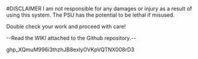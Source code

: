 #DISCLAIMER
I am not responsible for any damages or injury as a result of using this system. 
The PSU has the potential to be lethal if misused.

Double check your work and proceed with care!

--Read the WIKI attached to the Github repository.--

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
   
